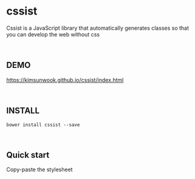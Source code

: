 cssist
=======

Cssist is a JavaScript library that automatically generates classes so that you can develop the web without css

<br/>

DEMO
-------
https://kimsunwook.github.io/cssist/index.html
<!-- https://kimsunwook.github.io/cssist -->

<br/>

INSTALL
-------

```
bower install cssist --save
```

<br/>

Quick start
-------

Copy-paste the stylesheet <script> into your <body>.

```
<script src=".bower_components/cssist/cssist.js"></script>
```
or
```
<script src="https://raw.githubusercontent.com/KimSunWook/cssist/master/cssist.js"></script>
```

<br/>

USAGE
-----

template.html (without css)
```
<div class="w-100px h-100px"></div> // width: 100px, height: 100px box
```

<br/>

Easy!
